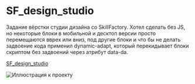 # SF_design_studio
Задание вёрстки студии дизайна со SkillFactory. Хотел сделать без JS, но некоторые блоки в мобильной и десктоп версии просто перемещаются вврех или вниз, 
под другие блоки и что бы не делать задвоение кода применил dynamic-adapt, который перекидывает блоки скриптом без задвоений через атрибут data-da.

[SF_design_studio](https://pepasso.github.io/SF_design_studio/public/)

![Иллюстрация к проекту](https://github.com/Pepasso/SF_design_studio/blob/main/studio-deesign.jpg)
